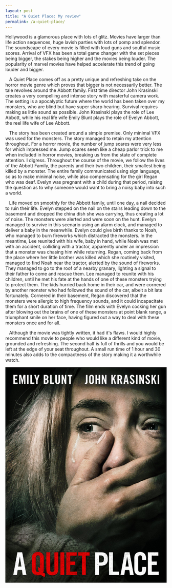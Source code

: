 ```yaml
---
layout: post
title: "A Quiet Place: My review"
permalink: /a-quiet-place/
---
```


Hollywood is a glamorous place with lots of glitz. Movies have larger than life action sequences, huge lavish parties with lots of pomp and splendor. The soundscape of every movie is filled with loud guns and soulful music scores.  Arrival of VFX has been a total game changer with the set pieces being bigger, the stakes being higher and the movies being louder. The popularity of marvel movies have helped accelerate this trend of going louder and bigger.

&nbsp;&nbsp;&nbsp;A Quiet Place comes off as a pretty unique and refreshing take on the horror movie genre which proves that bigger is not necessarily better. The tale revolves around the Abbott family. First time director John Krasinski creates a very compelling and intense story with masterful camera work. The setting is a apocalyptic future where the world has been taken over my monsters, who are blind but have super sharp hearing. Survival requires making as little sound as possible. John Krasinski plays the role of Lee Abbott, while his real life wife Emily Blunt plays the role of Evelyn Abbott, the reel life wife of Lee Abbott. 

&nbsp;&nbsp;&nbsp;The story has been created around a simple premise. Only minimal VFX was used for the monsters. The story managed to retain my attention throughout. For a horror movie, the number of jump scares were very less for which impressed me. Jump scares seem like a cheap parlor trick to me when included in horror movies, breaking us from the state of complete attention. I digress. Throughout the course of the movie, we follow the lives of the Abbott Family, the parents and their two children, their smallest being killed by a monster. The entire family communicated using sign language, so as to make minimal noise, while also compensating for the girl Regan who was deaf. Evelyn was pregnant with a child during that period, raising the question as to why someone would want to bring a noisy baby into such a world.

&nbsp;&nbsp;&nbsp;Life moved on smoothly for the Abbott family, until one day, a nail decided to ruin their life. Evelyn stepped on the nail on the stairs leading down to the basement and dropped the china dish she was carrying, thus creating a lot of noise. The monsters were alerted and were soon on the hunt. Evelyn managed to survive in this scenario using an alarm clock, and managed to deliver a baby in the meanwhile. Evelyn could give birth thanks to Noah, who managed to burn fireworks which distracted the monsters. In the meantime, Lee reunited with his wife, baby in hand, while Noah was met with an accident, colliding with a tractor, apparently under an impression that a monster was chasing him while returning. Regan, coming back from the place where her little brother was killed which she routinely visited, managed to find Noah near the tractor, alerted by the sound of fireworks. They managed to go to the roof of a nearby granary, lighting a signal to their father to come and rescue them. Lee managed to reunite with his children, until he met his fate at the hands of one of these monsters trying to protect them. The kids hurried back home in their car, and were cornered by another monster who had followed the sound of the car, albeit a bit late fortunately. Cornered in their basement, Regan discovered that the monsters were allergic to high frequency sounds, and it could incapacitate them for a short duration of time. The film ends with Evelyn cocking her gun after blowing out the brains of one of these monsters at point blank range, a triumphant smile on her face, having figured out a way to deal with these monsters once and for all.

&nbsp;&nbsp;&nbsp;Although the movie was tightly written, it had it's flaws. I would highly recommend this movie to people who would like a different kind of movie, grounded and refreshing. The second half is full of thrills and you would be left at the edge of your seat throughout. A small run time of 1 hour and 30 minutes also adds to the compactness of the story making it a worthwhile watch.

![cover-image](/assets/A_quiet_place.jpg)
